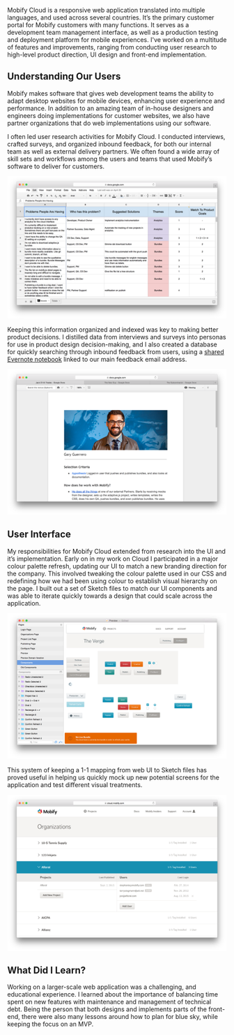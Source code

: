 Mobify Cloud is a responsive web application translated into multiple languages, and used across several countries. It’s the primary customer portal for Mobify customers with many functions. It serves as a development team management interface, as well as a production testing and deployment platform for mobile experiences. I've worked on a multitude of features and improvements, ranging from conducting user research to high-level product direction, UI design and front-end implementation.

## Understanding Our Users

Mobify makes software that gives web development teams the ability to adapt desktop websites for mobile devices, enhancing user experience and performance. In addition to an amazing team of in-house designers and engineers doing implementations for customer websites, we also have partner organizations that do web implementations using our software.

I often led user research activities for Mobify Cloud. I conducted interviews, crafted surveys, and organized inbound feedback, for both our internal team as well as external delivery partners. We often found a wide array of skill sets and workflows among the users and teams that used Mobify’s software to deliver for customers.

![](../assets/images/work/mobify-cloud/problems-spreadsheet.png)

Keeping this information organized and indexed was key to making better product decisions. I distilled data from interviews and surveys into personas for use in product design decision-making, and I also created a database for quickly searching through inbound feedback from users, using a <a class=“c-link” href=“http://alistapart.com/article/connected-ux”>shared Evernote notebook</a> linked to our main feedback email address.

![](../assets/images/work/mobify-cloud/personas.png)

## User Interface

My responsibilities for Mobify Cloud extended from research into  the UI and it’s implementation. Early on in my work on Cloud I participated in a major colour palette refresh, updating our UI to match a new branding direction for the company. This involved tweaking the colour palette used in our CSS and redefining how we had been using colour to establish visual hierarchy on the page. I built out a set of Sketch files to match our UI components and was able to iterate quickly towards a design that could scale across the application.

![](../assets/images/work/mobify-cloud/sketch-components.png)

This system of keeping a 1-1 mapping from web UI to Sketch files has proved useful in helping us quickly mock up new potential screens for the application and test different visual treatments.

![](../assets/images/work/mobify-cloud/carousel-orgs.png)

## What Did I Learn?

Working on a larger-scale web application was a challenging, and educational experience. I learned about the importance of balancing time spent on new features with maintenance and management of technical debt. Being the person that both designs and implements parts of the front-end, there were also many lessons around how to plan for blue sky, while keeping the focus on an MVP.
